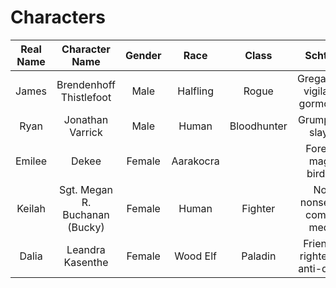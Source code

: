 # Characters

Real Name | Character Name                  | Gender | Race       | Class       | Schtick                         | Special
:-------: | :-----------------------------: | :----: | :--------: | :---------: | :-----------------------------: | :--------:
James     | Brendenhoff Thistlefoot         | Male   | Halfling   | Rogue       | Gregarious vigilante gormound   |           
Ryan      | Jonathan Varrick                | Male   | Human      | Bloodhunter | Grump evil slayer               | Darkvision
Emilee    | Dekee                           | Female | Aarakocra  | <magic>     | Foreign magic birdgirl          | Darkvision
Keilah    | Sgt. Megan R. Buchanan (Bucky)  | Female | Human      | Fighter     | No-nonsense combat medic        |
Dalia     | Leandra Kasenthe                | Female | Wood Elf   | Paladin     | Friendly, righteous, anti-death | Darkvision
